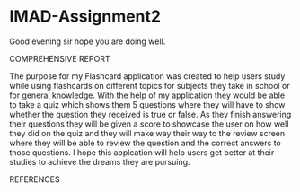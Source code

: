 # IMAD-Assignment2

Good evening sir hope you are doing well.

COMPREHENSIVE REPORT

The purpose for my Flashcard application was created to help users study while using flashcards on different topics for subjects they take in school or for general knowledge. With the help of my application they would be able to take a quiz which shows them 5 questions where they will have to show whether the question they received is true or false. As they finish answering their questions they will be given a score to showcase the user on how well they did on the quiz and they will make way their way to the review screen where they will be able to review the question and the correct answers to those questions. I hope this applcation will help users get better at their studies to achieve the dreams they are pursuing. 

REFERENCES

